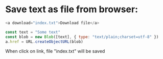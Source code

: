 # Save text as file from browser:  

```javascript
<a download="index.txt">Download file</a>

const text = "Some text"
const blob = new Blob([text], { type: "text/plain;charset=utf-8" })
a.href = URL.createObjectURL(blob)
```

When click on link, file "index.txt" will be saved  
